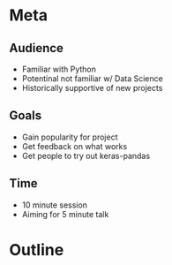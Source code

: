 # Meta

## Audience

 - Familiar with Python
 - Potentinal not familiar w/ Data Science
 - Historically supportive of new projects

## Goals

 - Gain popularity for project
 - Get feedback on what works
 - Get people to try out keras-pandas

## Time

 - 10 minute session
 - Aiming for 5 minute talk

# Outline
